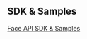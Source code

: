<!-- 
NavPath: Face API
LinkLabel: SDK and Samples
ExternalLink: https://www.microsoft.com/cognitive-services/en-us/SDK-Sample?api=face
Weight: 25
-->

## SDK & Samples
[Face API SDK & Samples](https://www.microsoft.com/cognitive-services/en-us/SDK-Sample?api=face)
